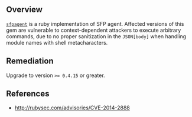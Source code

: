 ## Overview
[`sfpagent`](https://rubygems.org/gems/sfpagent) is a ruby implementation of SFP agent. Affected versions of this gem are vulnerable to context-dependent attackers to execute arbitrary commands, due to no proper sanitization in the `JSON[body]` when handling module names with shell metacharacters.

## Remediation
Upgrade to version `>= 0.4.15` or greater.

## References
- http://rubysec.com/advisories/CVE-2014-2888
